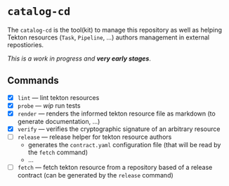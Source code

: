 # `catalog-cd`

The `catalog-cd` is the tool(kit) to manage this repository as well as helping Tekton resources (`Task`, `Pipeline`, …)
authors management in external repostiories.

*This is a work in progress and **very early stages***.

## Commands

- [x] `lint` — lint tekton resources
- [x] `probe` — *wip* run tests
- [x] `render` — renders the informed tekton resource file as markdown (to generate documentation, …)
- [x] `verify` — verifies the cryptographic signature of an arbitrary resource
- [ ] `release` — release helper for tekton resource authors
  + generates the `contract.yaml` configuration file (that will be read by the `fetch` command)
  + …
- [ ] `fetch` — fetch tekton resource from a repository based of a release contract (can be generated by the `release` command)
